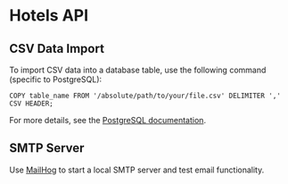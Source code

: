 # Hotels API

## CSV Data Import

To import CSV data into a database table, use the following command (specific to PostgreSQL):

```postgresql
COPY table_name FROM '/absolute/path/to/your/file.csv' DELIMITER ',' CSV HEADER;
```

For more details, see the [PostgreSQL documentation](https://www.postgresql.org/docs/current/sql-copy.html).

## SMTP Server

Use [MailHog](https://github.com/mailhog/MailHog) to start a local SMTP server and test email functionality.
